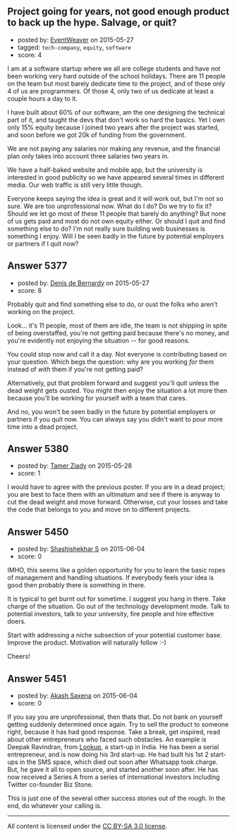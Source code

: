 ## Project going for years, not good enough product to back up the hype. Salvage, or quit?

- posted by: [EventWeaver](https://stackexchange.com/users/5723328/eventweaver) on 2015-05-27
- tagged: `tech-company`, `equity`, `software`
- score: 4

I am at a software startup where we all are college students and have
not been working very hard outside of the school holidays. There are
11 people on the team but most barely dedicate time to the project,
and of those only 4 of us are programmers. Of those 4, only two of us
dedicate at least a couple hours a day to it.

I have built about 60% of our software, am the one designing the
technical part of it, and taught the devs that don't work so hard the
basics. Yet I own only 15% equity because I joined two years after the
project was started, and soon before we got 20k of funding from the
government.

We are not paying any salaries nor making any revenue, and the
financial plan only takes into account three salaries two years in.

We have a half-baked website and mobile app, but the university is
interested in good publicity so we have appeared several times in
different media. Our web traffic is still very little though.

Everyone keeps saying the idea is great and it will work out, but I'm
not so sure. We are too unprofessional now. What do I do? Do we try to
fix it? Should we let go most of these 11 people that barely do
anything? But none of us gets paid and most do not own equity
either. Or should I quit and find something else to do? I'm not really
sure building web businesses is something I enjoy. Will I be seen badly in
the future by potential employers or partners if I quit now?


## Answer 5377

- posted by: [Denis de Bernardy](https://stackexchange.com/users/182468/denis-de-bernardy) on 2015-05-27
- score: 8

Probably quit and find something else to do, or oust the folks who aren't working on the project.

Look... it's 11 people, most of them are idle, the team is not shipping in spite of being overstaffed, you're not getting paid because there's no money, and you're evidently not enjoying the situation -- for good reasons.

You could stop now and call it a day. Not everyone is contributing based on your question. Which begs the question: why are you working *for* them instead of *with* them if you're not getting paid?

Alternatively, put that problem forward and suggest you'll quit unless the dead weight gets ousted. You might then enjoy the situation a lot more then because you'll be working for yourself *with* a team that cares.

And no, you won't be seen badly in the future by potential employers or partners if you quit now. You can always say you didn't want to pour more time into a dead project.


## Answer 5380

- posted by: [Tamer Ziady](https://stackexchange.com/users/3287834/tamer-ziady) on 2015-05-28
- score: 1

I would have to agree with the previous poster. If you are in a dead project; you are best to face them with an ultimatum and see if there is anyway to cut the dead weight and move forward. Otherwise, cut your losses and take the code that belongs to you and move on to different projects.


## Answer 5450

- posted by: [Shashishekhar S](https://stackexchange.com/users/6370898/shashishekhar-s) on 2015-06-04
- score: 0

IMHO, this seems like a golden opportunity for you to learn the basic ropes of management and handling situations. If everybody feels your idea is good then probably there is something in there. 

It is typical to get burnt out for sometime. I suggest you hang in there. Take charge of the situation. Go out of the technology development mode. Talk to potential investors, talk to your university, fire people and hire effective doers. 

Start with addressing a niche subsection of your potential customer base. Improve the product. Motivation will naturally follow :-)

Cheers!


## Answer 5451

- posted by: [Akash Saxena](https://stackexchange.com/users/6413580/akash-saxena) on 2015-06-04
- score: 0

<p>If you say you are unprofessional, then thats that. Do not bank on yourself getting suddenly determined once again. Try to sell the product to someone right, because it has had good response. Take a break, get inspired, read about other entrepreneurs who faced such obstacles. An example is Deepak Ravindran, from <a href="http://www.lookup.to" rel="nofollow">Lookup</a>, a start-up in India. He has been a serial entrepreneur, and is now doing his 3rd start-up. He had built his 1st 2 start-ups in the SMS space, which died out soon after Whatsapp took charge. But, he gave it all to open source, and started another soon after.
He has now received a Series A from a series of international investors including Twitter co-founder Biz Stone.</p>

<p>This is just one of the several other success stories out of the rough. In the end, do whatever your calling is.</p>




---

All content is licensed under the [CC BY-SA 3.0 license](https://creativecommons.org/licenses/by-sa/3.0/).
